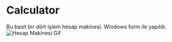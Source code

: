 # Calculator
Bu basit bir dört işlem hesap makinesi. Windows form ile yapıldı.
![Hesap Makinesi Gif](https://github.com/MusaBahtiyarr/Calculator/assets/138780715/fe4b289d-2955-4105-9dc4-849154c1b112)

